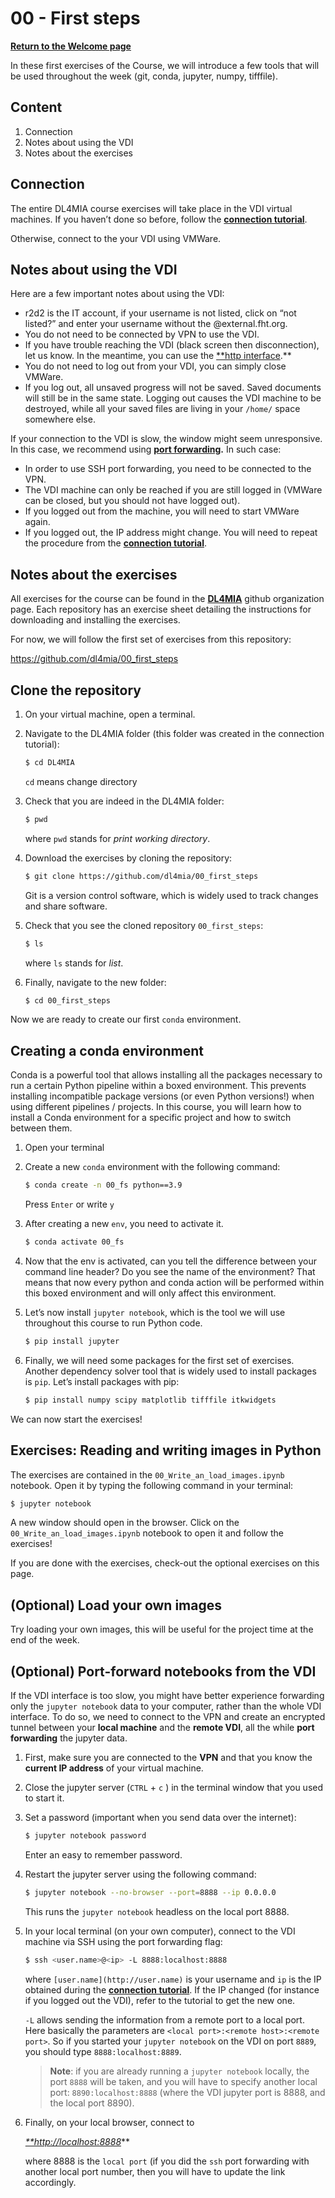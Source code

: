 # 00 - First steps

[**Return to the Welcome page**](https://tinyurl.com/7z8jxx2w)

In these first exercises of the Course, we will introduce a few tools that will be used throughout the week (git, conda, jupyter, numpy, tifffile).

## Content

1. Connection
2. Notes about using the VDI
3. Notes about the exercises

## Connection

The entire DL4MIA course exercises will take place in the VDI virtual machines. If you haven’t done so before, follow the [**connection tutorial**](https://tinyurl.com/bdh744s3).

Otherwise, connect to the your VDI using VMWare.

## Notes about using the VDI

Here are a few important notes about using the VDI:

- r2d2 is the IT account, if your username is not listed, click on “not listed?” and enter your username without the @external.fht.org.
- You do not need to be connected by VPN to use the VDI.
- If you have trouble reaching the VDI (black screen then disconnection), let us know. In the meantime, you can use the [**http interface](https://vdi.fht.org/portal/webclient/index.html#/).**
- You do not need to log out from your VDI, you can simply close VMWare.
- If you log out, all unsaved progress will not be saved. Saved documents will still be in the same state. Logging out causes the VDI machine to be destroyed, while all your saved files are living in your `/home/` space somewhere else.

If your connection to the VDI is slow, the window might seem unresponsive. In this case, we recommend using **[port forwarding](https://www.notion.so/00-First-steps-bf91b3c5de4542b687a10920e6a388ea).** In such case:

- In order to use SSH port forwarding, you need to be connected to the VPN.
- The VDI machine can only be reached if you are still logged in (VMWare can be closed, but you should not have logged out).
- If you logged out from the machine, you will need to start VMWare again.
- If you logged out, the IP address might change. You will need to repeat the procedure from the [**connection tutorial**](https://tinyurl.com/bdh744s3).

## Notes about the exercises

All exercises for the course can be found in the [**DL4MIA**](https://github.com/dl4mia) github organization page. Each repository has an exercise sheet detailing the instructions for downloading and installing the exercises.

For now, we will follow the first set of exercises from this repository:

https://github.com/dl4mia/00_first_steps

## Clone the repository

1. On your virtual machine, open a terminal.
2. Navigate to the DL4MIA folder (this folder was created in the connection tutorial):
    
    ```bash
    $ cd DL4MIA
    ```
    
    `cd` means change directory
    
3. Check that you are indeed in the DL4MIA folder:
    
    ```bash
    $ pwd
    ```
    
    where `pwd` stands for *print working directory*.
    
4. Download the exercises by cloning the repository:
    
    ```bash
    $ git clone https://github.com/dl4mia/00_first_steps
    ```
    
    Git is a version control software, which is widely used to track changes and share software.
    
5. Check that you see the cloned repository `00_first_steps`:
    
    ```bash
    $ ls
    ```
    
    where `ls` stands for *list*.
    
6. Finally, navigate to the new folder:
    
    ```bash
    $ cd 00_first_steps
    ```
    

Now we are ready to create our first `conda` environment.

## Creating a conda environment

Conda is a powerful tool that allows installing all the packages necessary to run a certain Python pipeline within a boxed environment. This prevents installing incompatible package versions (or even Python versions!) when using different pipelines / projects. In this course, you will learn how to install a Conda environment for a specific project and how to switch between them.

1. Open your terminal
2. Create a new `conda` environment with the following command:
    
    ```bash
    $ conda create -n 00_fs python==3.9
    ```
    
    Press `Enter` or write `y`
    
3. After creating a new `env`, you need to activate it.
    
    ```bash
    $ conda activate 00_fs 
    ```
    
4. Now that the env is activated, can you tell the difference between your command line header? Do you see the name of the environment? That means that now every python and conda action will be performed within this boxed environment and will only affect this environment.
5. Let’s now install `jupyter notebook`, which is the tool we will use throughout this course to run Python code.
    
    ```bash
    $ pip install jupyter
    ```
    
6. Finally, we will need some packages for the first set of exercises. Another dependency solver tool that is widely used to install packages is `pip`. Let’s install packages with pip:
    
    ```bash
    $ pip install numpy scipy matplotlib tifffile itkwidgets
    ```
    

We can now start the exercises!

## Exercises: Reading and writing images in Python

The exercises are contained in the `00_Write_an_load_images.ipynb` notebook. Open it by typing the following command in your terminal:

```bash
$ jupyter notebook
```

A new window should open in the browser. Click on the `00_Write_an_load_images.ipynb` notebook to open it and follow the exercises!

If you are done with the exercises, check-out the optional exercises on this page.

## (Optional) Load your own images

Try loading your own images, this will be useful for the project time at the end of the week.

## (Optional) Port-forward notebooks from the VDI

If the VDI interface is too slow, you might have better experience forwarding only the `jupyter notebook` data to your computer, rather than the whole VDI interface. To do so, we need to connect to the VPN and create an encrypted tunnel between your **local machine** and the **remote VDI**, all the while **port forwarding** the jupyter data. 

1. First, make sure you are connected to the **VPN** and that you know the **current IP address** of your virtual machine.
2. Close the jupyter server (`CTRL` + `c` ) in the terminal window that you used to start it.
3. Set a password (important when you send data over the internet):
    
    ```bash
    $ jupyter notebook password
    ```
    
    Enter an easy to remember password.
    
4. Restart the jupyter server using the following command:
    
    ```bash
    $ jupyter notebook --no-browser --port=8888 --ip 0.0.0.0
    ```
    
    This runs the `jupyter notebook` headless on the local port 8888.
    
5. In your local terminal (on your own computer), connect to the VDI machine via SSH using the port forwarding flag:
    
    ```bash
    $ ssh <user.name>@<ip> -L 8888:localhost:8888
    ```
    
    where `[user.name](http://user.name)` is your username and `ip` is the IP obtained during the [**connection tutorial**](https://tinyurl.com/bdh744s3). If the IP changed (for instance if you logged out the VDI), refer to the tutorial to get the new one.
    
    `-L` allows sending the information from a remote port to a local port. Here basically the parameters are `<local port>:<remote host>:<remote port>`. So if you started your `jupyter notebook` on the VDI on port `8889`, you should type `8888:localhost:8889`. 
    
    > **Note**: if you are already running a `jupyter notebook` locally, the port `8888` will be taken, and you will have to specify another local port: `8890:localhost:8888` (where the VDI jupyter port is 8888, and the local port 8890).
    > 
    
6. Finally, on your local browser, connect to
    
    *[**http://localhost:8888](http://localhost:8888)*** 
    
    where 8888 is the `local port` (if you did the `ssh` port forwarding with another local port number, then you will have to update the link accordingly.